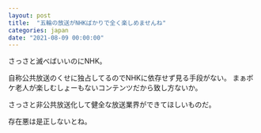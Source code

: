 ```yaml
---
layout: post
title:  "五輪の放送がNHKばかりで全く楽しめませんね"
categories: japan
date: "2021-08-09 00:00:00"
---
```


さっさと滅べばいいのにNHK。

自称公共放送のくせに独占してるのでNHKに依存せず見る手段がない。
まぁボケ老人が楽しむしょーもないコンテンツだから致し方ないか。

さっさと非公共放送化して健全な放送業界ができてほしいものだ。

存在悪は是正しないとね。
